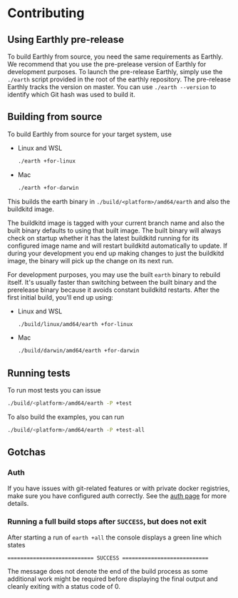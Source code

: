 # Contributing

## Using Earthly pre-release

To build Earthly from source, you need the same requirements as Earthly. We recommend that you use the pre-prelease version of Earthly for development purposes. To launch the pre-release Earthly, simply use the `./earth` script provided in the root of the earthly repository. The pre-release Earthly tracks the version on master. You can use `./earth --version` to identify which Git hash was used to build it.

## Building from source

To build Earthly from source for your target system, use

* Linux and WSL
    ```bash
    ./earth +for-linux
    ```
* Mac
    ```bash
    ./earth +for-darwin
    ```

This builds the earth binary in `./build/<platform>/amd64/earth` and also the buildkitd image.

The buildkitd image is tagged with your current branch name and also the built binary defaults to using that built image. The built binary will always check on startup whether it has the latest buildkitd running for its configured image name and will restart buildkitd automatically to update. If during your development you end up making changes to just the buildkitd image, the binary will pick up the change on its next run.

For development purposes, you may use the built `earth` binary to rebuild itself. It's usually faster than switching between the built binary and the prerelease binary because it avoids constant buildkitd restarts. After the first initial build, you'll end up using:


* Linux and WSL
    ```bash
    ./build/linux/amd64/earth +for-linux
    ```
* Mac
    ```bash
    ./build/darwin/amd64/earth +for-darwin
    ```

## Running tests

To run most tests you can issue

```bash
./build/<platform>/amd64/earth -P +test
```

To also build the examples, you can run

```bash
./build/<platform>/amd64/earth -P +test-all
```

## Gotchas

### Auth

If you have issues with git-related features or with private docker registries, make sure you have configured auth correctly. See the [auth page](https://docs.earthly.dev/guides/auth) for more details.

### Running a full build stops after `SUCCESS`, but does not exit

After starting a run of `earth +all` the console displays a green line which states

```
=========================== SUCCESS ===========================
```

The message does not denote the end of the build process as some additional work might be required before displaying the final output and cleanly exiting with a status code of 0.
